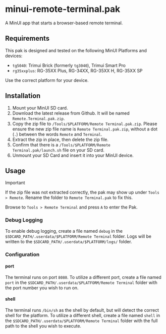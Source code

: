 # minui-remote-terminal.pak

A MinUI app that starts a browser-based remote terminal.

## Requirements

This pak is designed and tested on the following MinUI Platforms and devices:

- `tg5040`: Trimui Brick (formerly `tg3040`), Trimui Smart Pro
- `rg35xxplus`: RG-35XX Plus, RG-34XX, RG-35XX H, RG-35XX SP

Use the correct platform for your device.

## Installation

1. Mount your MinUI SD card.
2. Download the latest release from Github. It will be named `Remote.Terminal.pak.zip`.
3. Copy the zip file to `/Tools/$PLATFORM/Remote Terminal.pak.zip`. Please ensure the new zip file name is `Remote Terminal.pak.zip`, without a dot (`.`) between the words `Remote` and `Terminal`.
4. Extract the zip in place, then delete the zip file.
5. Confirm that there is a `/Tools/$PLATFORM/Remote Terminal.pak/launch.sh` file on your SD card.
6. Unmount your SD Card and insert it into your MinUI device.

## Usage

> [!IMPORTANT]
> If the zip file was not extracted correctly, the pak may show up under `Tools > Remote`. Rename the folder to `Remote Terminal.pak` to fix this.

Browse to `Tools > Remote Terminal` and press `A` to enter the Pak.

### Debug Logging

To enable debug logging, create a file named `debug` in the `$SDCARD_PATH/.userdata/$PLATFORM/Remote Terminal` folder. Logs will be written to the `$SDCARD_PATH/.userdata/$PLATFORM/logs/` folder.

### Configuration

#### port

The terminal runs on port `8080`. To utilize a different port, create a file named `port` in the `$SDCARD_PATH/.userdata/$PLATFORM/Remote Terminal` folder with the port number you wish to run on.

#### shell

The terminal runs `/bin/sh` as the shell by default, but will detect the correct shell for the platform. To utilize a different shell, create a file named `shell` in the `$SDCARD_PATH/.userdata/$PLATFORM/Remote Terminal` folder with the full path to the shell you wish to execute.
